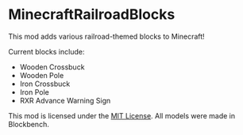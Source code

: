 # MinecraftRailroadBlocks
This mod adds various railroad-themed blocks to Minecraft!

Current blocks include:
- Wooden Crossbuck
- Wooden Pole
- Iron Crossbuck
- Iron Pole
- RXR Advance Warning Sign

This mod is licensed under the [MIT License](https://github.com/SamTheGamer39/MinecraftRailroadBlocks/blob/main/LICENSE.txt).
All models were made in Blockbench.